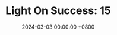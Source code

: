 ---
title: "Light On Success: 15"
date: 2024-03-03 00:00:00 +0800
categories: [Blogging]
tag: [Blogging]
image: https://pbs.twimg.com/media/GHCrxiEXYAAT2EE?format=jpg&name=large
---
